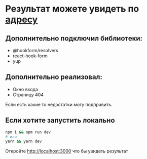 # Результат можете увидеть по [адресу](https://equite.vercel.app/)

## Дополнительно подключил библиотеки:

- @hookform/resolvers
- react-hook-form
- yup

## Дополнительно реализовал:

- Окно входа
- Страницу 404

Если есть какие то недостатки могу подправить.

## Если хотите запустить локально

```bash
npm i && npm run dev
# или
yarn && yarn dev
```

Откройте [http://localhost:3000](http://localhost:3000) что бы увидеть результат